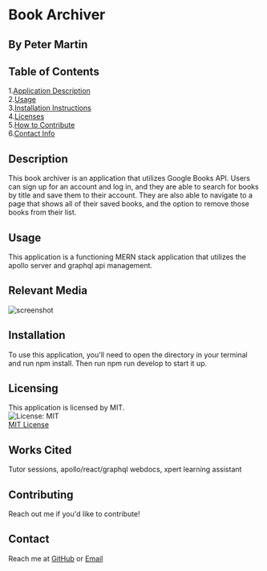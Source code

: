 # Book Archiver
##  By Peter Martin

## Table of Contents
  1.[Application Description](#description)<br>
  2.[Usage](#usage)<br>
  3.[Installation Instructions](#installation)<br>
  4.[Licenses](#licensing)<br>
  5.[How to Contribute](#contributing)<br>
  6.[Contact Info](#contact)<br>

## Description ##
  This book archiver is an application that utilizes Google Books API. Users can sign up for an account and log in, and they are able to search for books by title and save them to their account. They are also able to navigate to a page that shows all of their saved books, and the option to remove those books from their list.

## Usage ##
  This application is a functioning MERN stack application that utilizes the apollo server and graphql api management.
  
## Relevant Media ##
![screenshot](/assets/bookscreenshot.png)

## Installation ##
  To use this application, you'll need to open the directory in your terminal and run npm install. Then run npm run develop to start it up. 

## Licensing
  This application is licensed by MIT.<br>
  ![License: MIT](https://img.shields.io/badge/License-MIT-yellow.svg)<br>
  [MIT License](https://opensource.org/licenses/MIT)

## Works Cited ##
  Tutor sessions, apollo/react/graphql webdocs, xpert learning assistant

## Contributing
  Reach out me if you'd like to contribute!

## Contact
  Reach me at [GitHub](https://github.com/pm-912)  or  <a href = "mailto:peterleemartin@gmail.com" > Email</a>
